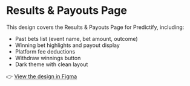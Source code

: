 # Results & Payouts Page

This design covers the Results & Payouts Page for Predictify, including:

- Past bets list (event name, bet amount, outcome)
- Winning bet highlights and payout display
- Platform fee deductions
- Withdraw winnings button
- Dark theme with clean layout

👉 [View the design in Figma](https://www.figma.com/design/MniUXvhhw8zByH1tTF416Q/Predictify?node-id=1-2&t=5srcb0bfBWs0Xdmn-1)
